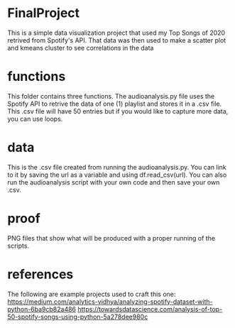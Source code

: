 # FinalProject
This is a simple data visualization project that used my Top Songs of 2020 retrived from Spotify's API. That data was then used to make a scatter plot and kmeans cluster to see correlations in the data

# functions
This folder contains three functions. The audioanalysis.py file uses the Spotify API to retrive the data of one (1) playlist and stores it in a .csv file. This .csv file will have 50 entries but if you would like to capture more data, you can use loops.

# data
This is the .csv file created from running the audioanalysis.py. You can link to it by saving the url as a variable and using df.read_csv(url). You can also run the audioanalysis script with your own code and then save your own .csv. 

# proof
PNG files that show what will be produced with a proper running of the scripts. 

# references
The following are example projects used to craft this one:
https://medium.com/analytics-vidhya/analyzing-spotify-dataset-with-python-6ba9cb82a486
https://towardsdatascience.com/analysis-of-top-50-spotify-songs-using-python-5a278dee980c
